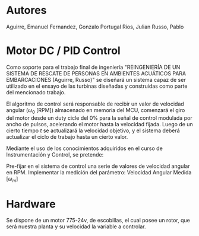 # Autores 
Aguirre, Emanuel
Fernandez, Gonzalo
Portugal Rios, Julian
Russo, Pablo

# Motor DC / PID Control
Como soporte para el trabajo final de ingeniería "REINGENIERÍA DE UN SISTEMA DE RESCATE DE PERSONAS EN AMBIENTES ACUÁTICOS PARA EMBARCACIONES (Aguirre, Russo)"
se diseñará un sistema capaz de ser utilizado en el ensayo de las turbinas diseñadas y construidas como parte del mencionado trabajo.

El algoritmo de control será responsable de recibir un valor de velocidad angular ($\omega_0$ [RPM]) almacenado en memoria del MCU,
comenzará el giro del motor desde un duty cicle del 0% para la señal de control modulada por ancho de pulsos, acelerando el motor hasta la velocidad fijada. 
Luego de un cierto tiempo $t$ se actualizará la velocidad objetivo, y el sistema deberá actualizar el ciclo de trabajo hasta un cierto valor. 

Mediante el uso de los conocimientos adquiridos en el curso de Instrumentación y Control, se pretende:

 Pre-fijar en el sistema de control una serie de valores de velocidad angular en RPM.
Implementar la medición del parámetro: Velocidad Angular Medida [$\omega_m$] 

# Hardware
Se dispone de un motor 775-24v, de escobillas, el cual posee un rotor, que será nuestra planta y su velocidad la variable a controlar.
